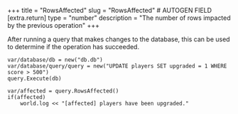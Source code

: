 +++
title = "RowsAffected"
slug = "RowsAffected" # AUTOGEN FIELD
[extra.return]
type = "number"
description = "The number of rows impacted by the previous operation"
+++

After running a query that makes changes to the database, this can be used to determine if the operation has succeeded.

```dm
var/database/db = new("db.db")
var/database/query/query = new("UPDATE players SET upgraded = 1 WHERE score > 500")
query.Execute(db)

var/affected = query.RowsAffected()
if(affected)
    world.log << "[affected] players have been upgraded."
```
